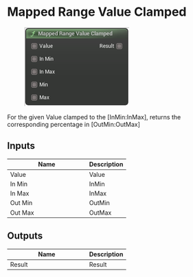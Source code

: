 # Mapped Range Value Clamped

<div align="left" data-full-width="false"><figure><img src="../../../../api/Math/Misc/Mapped_Range_Value_Clamped.png" alt=""><figcaption></figcaption></figure></div>

For the given Value clamped to the \[InMin:InMax], returns the corresponding percentage in \[OutMin:OutMax]

## Inputs

<table><thead><tr><th width="170">Name</th><th>Description</th></tr></thead><tbody><tr><td>Value</td><td>Value</td></tr><tr><td>In Min</td><td>InMin</td></tr><tr><td>In Max</td><td>InMax</td></tr><tr><td>Out Min</td><td>OutMin</td></tr><tr><td>Out Max</td><td>OutMax</td></tr></tbody></table>

## Outputs

<table><thead><tr><th width="170">Name</th><th>Description</th></tr></thead><tbody><tr><td>Result</td><td>Result</td></tr></tbody></table>
